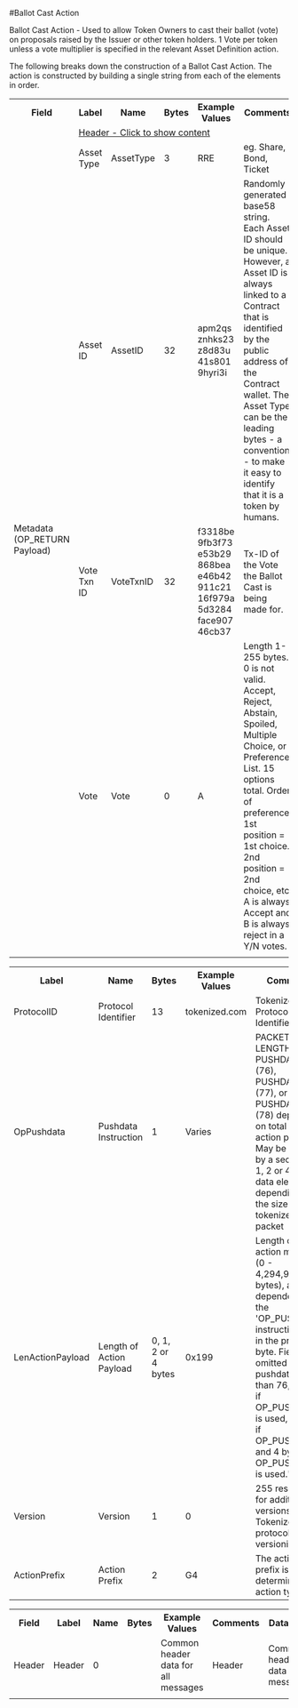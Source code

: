 

#Ballot Cast Action

Ballot Cast Action -  Used to allow Token Owners to cast their ballot (vote) on proposals raised by the Issuer or other token holders. 1 Vote per token unless a vote multiplier is specified in the relevant Asset Definition action.

The following breaks down the construction of a Ballot Cast Action. The action is constructed by building a single string from each of the elements in order.

<div class="ritz grid-container" dir="ltr"> 
    <table class="waffle" cellspacing="0" cellpadding="0" table-layout=fixed width=100%>
         <tr style="height:19px">
            <th style="width:6%" class="s0">Field</th>
            <th style="width:9%" class="s1">Label</th>
            <th style="width:9%" class="s1">Name</th>
            <th style="width:2%" class="s1">Bytes</th>
            <th style="width:29%" class="s1">Example Values</th>
            <th style="width:26%" class="s1">Comments</th>
            <th style="width:5%" class="s1">Data Type</th>
            <th style="width:14%" class="s2">Amendment Restrictions</th>
        </tr>
        <tr>
            <td class="s5" rowspan="5">Metadata (OP_RETURN Payload)</td>
            <td class="g7" colspan="7"><a href="javascript" data-popover="header">Header - Click to show content</a></td>
        </tr>
        <tr><td class="g10">Asset Type</td>
            <td class="g10">AssetType</td>
            <td class="g10">3</td>
            <td class="g10" style="word-break:break-all">RRE</td>
            <td class="g10">eg. Share, Bond, Ticket</td>
            <td class="g10">string</td>
            <td class="g11"></td>
        </tr>
        <tr><td class="g10">Asset ID</td>
            <td class="g10">AssetID</td>
            <td class="g10">32</td>
            <td class="g10" style="word-break:break-all">apm2qsznhks23z8d83u41s8019hyri3i</td>
            <td class="g10">Randomly generated base58 string.  Each Asset ID should be unique.  However, a Asset ID is always linked to a Contract that is identified by the public address of the Contract wallet. The Asset Type can be the leading bytes - a convention - to make it easy to identify that it is a token by humans.</td>
            <td class="g10">string</td>
            <td class="g11"></td>
        </tr>
        <tr><td class="g10">Vote Txn ID</td>
            <td class="g10">VoteTxnID</td>
            <td class="g10">32</td>
            <td class="g10" style="word-break:break-all">f3318be9fb3f73e53b29868beae46b42911c2116f979a5d3284face90746cb37</td>
            <td class="g10">Tx-ID of the Vote the Ballot Cast is being made for.</td>
            <td class="g10">sha256</td>
            <td class="g11"></td>
        </tr>
        <tr><td class="g10">Vote</td>
            <td class="g10">Vote</td>
            <td class="g10">0</td>
            <td class="g10" style="word-break:break-all">A</td>
            <td class="g10">Length 1-255 bytes. 0 is not valid. Accept, Reject, Abstain, Spoiled, Multiple Choice, or Preference List. 15 options total. Order of preference.  1st position = 1st choice. 2nd position = 2nd choice, etc.  A is always Accept and B is always reject in a Y/N votes.</td>
            <td class="g10">nvarchar8</td>
            <td class="g11"></td>
        </tr>
        <tr>                <td class="s15" colspan="8"></td>
        </tr>
    </table>
</div>

<div class="ui modal" id="header">
    <i class="close icon"></i>
    <div class="content docs-content">
        <table class="ui table">
        	<tr style='height:19px;'>
	            <th style="width:9%" class="s0">Label</th>
	            <th style="width:9%" class="s1">Name</th>
	            <th style="width:2%" class="s1">Bytes</th>
	            <th style="width:29%" class="s1">Example Values</th>
	            <th style="width:26%" class="s1">Comments</th>
	            <th style="width:5%" class="s1">Data Type</th>
	        </tr>
            <tr>
                <td class="g5">ProtocolID</td>
                <td class="g6">Protocol Identifier</td>
                <td class="g6">13</td>
                <td class="g6">tokenized.com</td>
                <td class="g6">Tokenized Protocol Identifier</td>
                <td class="g6">string</td>
            </tr>
            <tr>
                <td class="g5">OpPushdata</td>
                <td class="g6">Pushdata Instruction</td>
                <td class="g6">1</td>
                <td class="g6">Varies</td>
                <td class="g6">PACKET LENGTH, PUSHDATA1 (76), PUSHDATA2 (77), or PUSHDATA4 (78) depending on total size of action payload. May be followed by a secondary 1, 2 or 4 byte data element depending on the size of the tokenized data packet</td>
                <td class="g6">opcode</td>
            </tr>
            <tr>
                <td class="g5">LenActionPayload</td>
                <td class="g6">Length of Action Payload</td>
                <td class="g6">0, 1, 2 or 4 bytes</td>
                <td class="g6">0x199</td>
                <td class="g6">Length of the action message (0 - 4,294,967,296‬ bytes), and dependent on the 'OP_PUSHDATA instruction used in the preceding byte. Field is omitted if pushdata is less than 76, 1 byte if OP_PUSHDATA1 is used, 2 bytes if OP_PUSHDATA2 and 4 bytes if OP_PUSHDATA4 is used."</td>
                <td class="g6">pushdata_length</td>
            </tr>
            <tr>
                <td class="g5">Version</td>
                <td class="g6">Version</td>
                <td class="g6">1</td>
                <td class="g6">0</td>
                <td class="g6">255 reserved for additional versions. Tokenized protocol versioning.</td>
                <td class="g6">uint8</td>
            </tr>
            <tr>
                <td class="g5">ActionPrefix</td>
                <td class="g6">Action Prefix</td>
                <td class="g6">2</td>
                <td class="g6">G4</td>
                <td class="g6">The action prefix is what determines the action type.</td>
                <td class="g6">string</td>
            </tr>
        </table>
    </div>
</div>

<div class="ui modal" id="BallotCast">
    <i class="close icon"></i>
    <table class="ui table">
        <tr style='height:19px;'>
            <th style="width:6%" class="s0">Field</th>
            <th style="width:9%" class="s1">Label</th>
            <th style="width:9%" class="s1">Name</th>
            <th style="width:2%" class="s1">Bytes</th>
            <th style="width:29%" class="s1">Example Values</th>
            <th style="width:26%" class="s1">Comments</th>
            <th style="width:5%" class="s1">Data Type</th>
            <th style="width:14%" class="s2">Amendment Restrictions</th>
        </tr>
        <tr>
            <td class="g10">Header</td>
            <td class="g10">Header</td>
            <td class="g10">0</td>
            <td class="g10" style="word-break:break-all"></td>
            <td class="g10">Common header data for all messages</td>
            <td class="g10">Header</td>
            <td class="g11">Common header data for all messages.</td>
        </tr>
        <tr>
            <td class="s15" colspan="8"></td>
        </tr>
    </table>
</div>